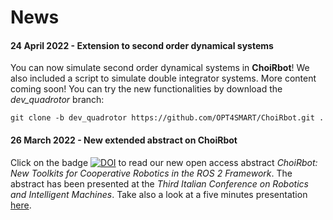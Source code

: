 # News

#### 24 April 2022 - Extension to second order dynamical systems

You can now simulate second order dynamical systems in **ChoiRbot**! 
We also included a script to simulate double integrator systems. More content coming soon! 
You can try the new functionalities by download the *dev_quadrotor* branch:

	git clone -b dev_quadrotor https://github.com/OPT4SMART/ChoiRbot.git .
	

#### 26 March 2022 - New extended abstract on **ChoiRbot**

Click on the badge [![DOI](https://zenodo.org/badge/DOI/10.5281/zenodo.6367979.svg)](https://doi.org/10.5281/zenodo.6367979) to read our new open access abstract *ChoiRbot: New Toolkits for Cooperative Robotics in the ROS 2 Framework*.
The abstract has been presented at the *Third Italian Conference on Robotics and Intelligent Machines*. 
Take also a look at a five minutes presentation [here](https://youtu.be/2wb3RD0431Q).